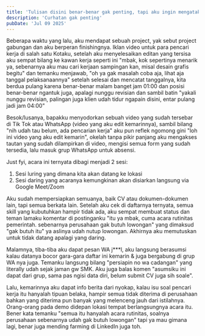 ```yaml
---
title: 'Tulisan disini benar-benar gak penting, tapi aku ingin mengatakan sesuatu'
description: 'Curhatan gak penting'
pubDate: 'Jul 09 2025'
---
```


Beberapa waktu yang lalu, aku mendapat sebuah project, yak sebut project gabungan dan aku berperan finishingnya. Iklan video untuk para pencari kerja di salah satu Kotaku, setelah aku menyelesaikan editan yang tersisa aku sempat bilang ke kawan kerja seperti ini "mbak, kok sepertinya menarik ya, sebenarnya aku mau cari kerjaan sampingan kan, misal desain grafis begitu" dan temanku menjawab, "oh ya gak masalah coba aja, lihat aja tanggal pelaksanaannya" setelah selesai dan mencatat tanggalnya, kita berdua pulang karena benar-benar malam banget jam 01:00 dan posisi benar-benar ngantuk juga, apalagi nunggu revisian dan sambil batin "yakali nunggu revisian, palingan juga klien udah tidur ngapain disini, entar pulang jadi jam 04:00"

Besok/lusanya, bapakku menyodorkan sebuah video yang sudah tersebar di Tik Tok atau WhatsApp (video yang aku edit kemarinnya), sambil bilang "nih udah tau belum, ada pencarian kerja" aku pun reflek ngomong gini "loh ini video yang aku edit kemarin", okelah tanpa pikir panjang aku mengakses tautan yang sudah dilampirkan di video, mengisi semua form yang sudah tersedia, lalu masuk grup WhatsApp untuk absensi.

Just fyi, acara ini ternyata dibagi menjadi 2 sesi:
1. Sesi luring yang dimana kita akan datang ke lokasi
2. Sesi daring yang acaranya kemungkinan akan disiarkan langsung via Google Meet/Zoom

Aku sudah mempersiapkan semuanya, baik CV atau dokumen-dokumen lain, tapi semua berkata lain. Setelah aku cek di daftarnya ternyata, semua skill yang kubutuhkan hampir tidak ada, aku sempat membuat status dan teman lamaku komentar di postinganku "itu ya mbak, cuma acara rutinitas pemerintah. sebenarnya perusahaan gak butuh lowongan" yang dimaksud "gak butuh itu" ya aslinya udah nutup lowongan. Akhirnya aku memutuskan untuk tidak datang apalagi yang daring.

Malamnya, tiba-tiba aku dapat pesan WA j***l, aku langsung berasumsi kalau datanya bocor gara-gara daftar ini kemarin & juga bergabung di grup WA nya juga. Temanku langsung bilang "persiapin no wa cadangan" yang literally udah sejak jaman gw SMK. Aku juga balas komen "asumsiku ini dapat dari grup, sama pas ngisi data diri, belum submit CV juga sih soale".

Lalu, kemarinnya aku dapat info berita dari nyokap, kalau isu soal pencari kerja itu hanyalah tipuan belaka, hampir semua tidak diterima di perusahaan bahkan yang diterima pun banyak yang melenceng jauh dari istilahnya. Orang-orang pada demo didepan lokasi tempat berlangsungnya acara itu. Bener kata temanku "semua itu hanyalah acara rutinitas, soalnya perusahaan sebenarnya udah gak butuh lowongan" tapi ya mau gimana lagi, benar juga mending farming di LinkedIn juga toh.
